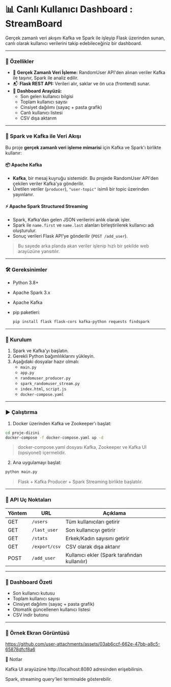 
# 📊 Canlı Kullanıcı Dashboard : StreamBoard

Gerçek zamanlı veri akışını Kafka ve Spark ile işleyip Flask üzerinden sunan, canlı olarak kullanıcı verilerini takip edebileceğiniz bir dashboard.

---

### 🚀 Özellikler

- 🎯 **Gerçek Zamanlı Veri İşleme:** RandomUser API'den alınan veriler Kafka ile taşınır, Spark ile analiz edilir.
- 📬 **Flask REST API:** Verileri alır, saklar ve ön uca (frontend) sunar.
- 👥 **Dashboard Arayüzü:**
  - Son gelen kullanıcı bilgisi
  - Toplam kullanıcı sayısı
  - Cinsiyet dağılımı (sayaç + pasta grafik)
  - Canlı kullanıcı listesi
  - CSV dışa aktarım

---

### 🧠 Spark ve Kafka ile Veri Akışı

Bu proje **gerçek zamanlı veri işleme mimarisi** için Kafka ve Spark'ı birlikte kullanır:

#### 📦 Apache Kafka

- **Kafka**, bir mesaj kuyruğu sistemidir. Bu projede RandomUser API'den çekilen veriler Kafka'ya gönderilir.
- Üretilen veriler (`producer`), `"user-topic"` isimli bir topic üzerinden yayınlanır.

#### ⚡ Apache Spark Structured Streaming

- Spark, Kafka'dan gelen JSON verilerini anlık olarak işler.
- Spark ile `name.first` ve `name.last` alanları birleştirilerek kullanıcı adı oluşturulur.
- Sonuç verileri Flask API'ye gönderilir (`POST /add_user`).

> Bu sayede arka planda akan veriler işlenip hızlı bir şekilde web arayüzüne yansıtılır.

---

### 🛠 Gereksinimler

- Python 3.8+
- Apache Spark 3.x
- Apache Kafka
- pip paketleri:

  ```bash
  pip install flask flask-cors kafka-python requests findspark
  ```

---

### 🔧 Kurulum

1. Spark ve Kafka'yı başlatın.
2. Gerekli Python bağımlılıklarını yükleyin.
3. Aşağıdaki dosyalar hazır olmalı:
   - `main.py`
   - `app.py`
   - `randomuser_producer.py`
   - `spark_randomuser_stream.py`
   - `index.html`, `script.js`
   - `docker-compose.yaml`

---

### ▶️ Çalıştırma

1. Docker üzerinden Kafka ve Zookeeper'ı başlat:
```bash
cd proje-dizini
docker-compose -f docker-compose.yaml up -d
```
> docker-compose.yaml dosyası Kafka, Zookeeper ve Kafka UI (opsiyonel) içermelidir.

2. Ana uygulamayı başlat:

```bash
python main.py
```

> Flask + Kafka Producer + Spark Streaming birlikte başlatılır.

---

### 📁 API Uç Noktaları

| Yöntem | URL               | Açıklama                 |
|--------|-------------------|--------------------------|
| GET    | `/users`          | Tüm kullanıcıları getirir |
| GET    | `/last_user`      | Son kullanıcıyı getirir   |
| GET    | `/stats`          | Erkek/Kadın sayısını getirir |
| GET    | `/export/csv`     | CSV olarak dışa aktarır  |
| POST   | `/add_user`       | Kullanıcı ekler (Spark tarafından kullanılır) |

---

### 📸 Dashboard Özeti

- Son kullanıcı kutusu
- Toplam kullanıcı sayısı
- Cinsiyet dağılımı (sayaç + pasta grafik)
- Otomatik güncellenen kullanıcı listesi
- CSV indir butonu

---

### 📂 Örnek Ekran Görüntüsü



https://github.com/user-attachments/assets/03ab6ccf-662e-47bb-a8c5-65878dfcf8a6


🧩 Notlar

Kafka UI arayüzüne http://localhost:8080 adresinden erişebilirsin.

Spark, streaming query'leri terminalde gösterebilir.
